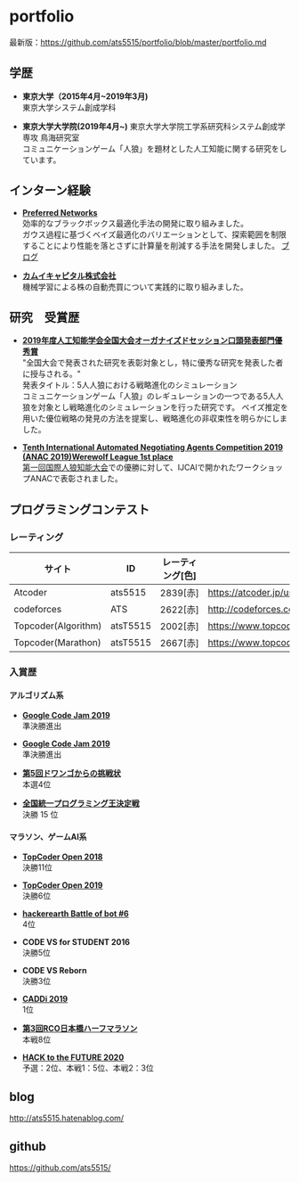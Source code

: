 # portfolio

最新版：https://github.com/ats5515/portfolio/blob/master/portfolio.md

## 学歴
* **東京大学（2015年4月~2019年3月)**   
東京大学システム創成学科

* **東京大学大学院(2019年4月~)**
東京大学大学院工学系研究科システム創成学専攻 鳥海研究室<br>コミュニケーションゲーム「人狼」を題材とした人工知能に関する研究をしています。
## インターン経験

* **[Preferred Networks](https://preferred.jp/en/)**  
効率的なブラックボックス最適化手法の開発に取り組みました。<br>ガウス過程に基づくベイズ最適化のバリエーションとして、探索範囲を制限することにより性能を落とさずに計算量を削減する手法を開発しました。
[ブログ](https://tech.preferred.jp/ja/blog/limited-gp/)

* **[カムイキャピタル株式会社](https://www.camui-capital.com/index.html)**  
機械学習による株の自動売買について実践的に取り組みました。

## 研究　受賞歴
* **[2019年度人工知能学会全国大会オーガナイズドセッション口頭発表部門優秀賞](https://www.ai-gakkai.or.jp/about/award/jsai_award-conf/)**  
"全国大会で発表された研究を表彰対象とし，特に優秀な研究を発表した者に授与される。"  
発表タイトル：5人人狼における戦略進化のシミュレーション  
コミュニケーションゲーム「人狼」のレギュレーションの一つである5人人狼を対象とし戦略進化のシミュレーションを行った研究です。
ベイズ推定を用いた優位戦略の発見の方法を提案し、戦略進化の非収束性を明らかにしました。

* **[Tenth International Automated Negotiating Agents Competition 2019 (ANAC 2019)Werewolf League 1st place](http://web.tuat.ac.jp/~katfuji/ANAC2019/)**  
[第一回国際人狼知能大会](http://aiwolf.org/archives/2262)での優勝に対して、IJCAIで開かれたワークショップANACで表彰されました。

## プログラミングコンテスト
### レーティング
|サイト|ID|レーティング\[色\]|URL|
| ---- |  --- | ---- | ----   |
| Atcoder |ats5515| 2839\[赤\] | https://atcoder.jp/users/ats5515   |
|codeforces|ATS|2622\[赤\]|http://codeforces.com/profile/ATS |
|Topcoder(Algorithm)|atsT5515|2002\[赤\]|https://www.topcoder.com/members/atsT5515 |
|Topcoder(Marathon)|atsT5515|2667\[赤\]|https://www.topcoder.com/members/atsT5515|

### 入賞歴
#### アルゴリズム系
* **[Google Code Jam 2019](https://codingcompetitions.withgoogle.com/codejam/round/0000000000051707)**  
準決勝進出

* **[Google Code Jam 2019](https://codingcompetitions.withgoogle.com/codejam/round/0000000000051707)**  
準決勝進出

* **[第5回ドワンゴからの挑戦状](https://atcoder.jp/contests/dwacon5th-final/standings)**  
本選4位

* **[全国統一プログラミング王決定戦](https://atcoder.jp/contests/nikkei2019-final/standings)**  
決勝 15 位 
 
#### マラソン、ゲームAI系 

* **[TopCoder Open 2018](https://tco18.topcoder.com/tracks/marathon)**  
決勝11位

* **[TopCoder Open 2019](https://tco18.topcoder.com/tracks/marathon](https://tco19.topcoder.com/competition-overview/marathon/overview))**  
決勝6位

* **[hackerearth Battle of bot #6](https://www.hackerearth.com/ja/challenges/competitive/battle-of-bots-6/leaderboard/)**  
4位 
* **CODE VS for STUDENT 2016**  
決勝5位

* **CODE VS Reborn**  
決勝3位

* **[CADDi 2019](https://atcoder.jp/contests/caddi2019/standings)**  
1位
 
* **[第3回RCO日本橋ハーフマラソン](https://atcoder.jp/contests/rco-contest-2019-final/standings/multiply_ranks)**  
本戦8位 

* **[HACK to the FUTURE 2020](https://atcoder.jp/contests/future-contest-2020-final-2/standings)**   
予選：2位、本戦1：5位、本戦2：3位

## blog
http://ats5515.hatenablog.com/

## github
https://github.com/ats5515/



